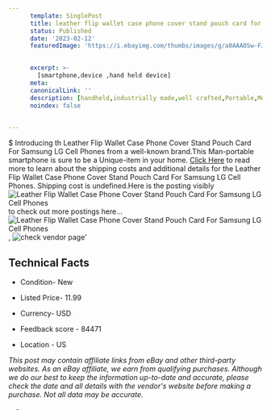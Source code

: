 ```yaml
---
      template: SinglePost
      title: leather flip wallet case phone cover stand pouch card for samsung lg cell phones
      status: Published
      date: '2023-02-12'
      featuredImage: 'https://i.ebayimg.com/thumbs/images/g/a0AAAOSw-FJdXkAV/s-l225.jpg'
       

      excerpt: >-
        [smartphone,device ,hand held device]
      meta:
      canonicalLink: ''
      description: [handheld,industrially made,well crafted,Portable,Mobile,Compact,Convenient,Lightweight,Maneuverable,Man-portable,Miniature,Carriable,Hand-held,Light,Holdable,Transportable,Mobile device,Pocket-sized,On-the-go,Wireless,Cordless,Compact size,Convenient size, smartphone,device ,hand held device]
      noindex: false
      

---
```

$
      Introducing th Leather Flip Wallet Case Phone Cover Stand Pouch Card For Samsung LG Cell Phones from a well-known brand.This Man-portable smartphone is sure to be a Unique-item in your home. [Click Here](https://www.ebay.com/itm/143361955080?hash=item216109d508%3Ag%3Aa0AAAOSw-FJdXkAV&mkevt=1&mkcid=1&mkrid=711-53200-19255-0&campid=%253CePNCampaignId%253E&customid=%253CreferenceId%253E&toolid=10049) to read more to learn about the shipping costs and additional details for the Leather Flip Wallet Case Phone Cover Stand Pouch Card For Samsung LG Cell Phones. Shipping cost is undefined.Here is the posting visibly ![Leather Flip Wallet Case Phone Cover Stand Pouch Card For Samsung LG Cell Phones](https://i.ebayimg.com/thumbs/images/g/a0AAAOSw-FJdXkAV/s-l225.jpg) to check out more postings here... ![Leather Flip Wallet Case Phone Cover Stand Pouch Card For Samsung LG Cell Phones](https://i.ebayimg.com/images/g/a0AAAOSw-FJdXkAV/s-l1600.jpg), ![check vendor page](https://origin-galleryplus.ebayimg.com/ws/web/143361955080_2_0_1/225x225.jpg,https://origin-galleryplus.ebayimg.com/ws/web/143361955080_3_0_1/225x225.jpg,https://origin-galleryplus.ebayimg.com/ws/web/143361955080_4_0_1/225x225.jpg,https://origin-galleryplus.ebayimg.com/ws/web/143361955080_5_0_1/225x225.jpg,https://origin-galleryplus.ebayimg.com/ws/web/143361955080_6_0_1/225x225.jpg,https://origin-galleryplus.ebayimg.com/ws/web/143361955080_7_0_1/225x225.jpg,https://origin-galleryplus.ebayimg.com/ws/web/143361955080_8_0_1/225x225.jpg,https://origin-galleryplus.ebayimg.com/ws/web/143361955080_9_0_1/225x225.jpg,https://origin-galleryplus.ebayimg.com/ws/web/143361955080_10_0_1/225x225.jpg,https://origin-galleryplus.ebayimg.com/ws/web/143361955080_11_0_1/225x225.jpg,https://origin-galleryplus.ebayimg.com/ws/web/143361955080_12_0_1/225x225.jpg)'

      

 ## Technical Facts 



     
      

 - Condition- New 


      

 - Listed Price- 11.99 


      

 - Currency- USD 


      

 - Feedback score - 84471 


      

 - Location - US 


      
      

 *_This post may contain affiliate links from eBay and other third-party websites. As an eBay affiliate, we earn from qualifying purchases. Although we do our best to keep the information up-to-date and accurate, please check the date and all details with the vendor's website before making a purchase. Not all data may be accurate._*




      -
